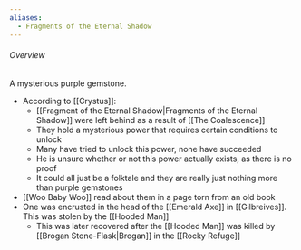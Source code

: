 ```yaml
---
aliases:
  - Fragments of the Eternal Shadow
---
```

###### Overview
A mysterious purple gemstone.
- According to [[Crystus]]:
	- [[Fragment of the Eternal Shadow|Fragments of the Eternal Shadow]] were left behind as a result of [[The Coalescence]]
	- They hold a mysterious power that requires certain conditions to unlock
	- Many have tried to unlock this power, none have succeeded
	- He is unsure whether or not this power actually exists, as there is no proof
	- It could all just be a folktale and they are really just nothing more than purple gemstones
- [[Woo Baby Woo]] read about them in a page torn from an old book
- One was encrusted in the head of the [[Emerald Axe]] in [[Gilbreives]]. This was stolen by the [[Hooded Man]]
	- This was later recovered after the [[Hooded Man]] was killed by [[Brogan Stone-Flask|Brogan]] in the [[Rocky Refuge]]